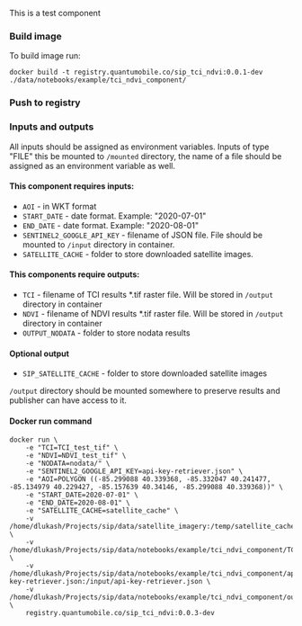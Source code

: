 This is a test component

### Build image
To build image run:

`docker build -t registry.quantumobile.co/sip_tci_ndvi:0.0.1-dev ./data/notebooks/example/tci_ndvi_component/`

### Push to registry

### Inputs and outputs

All inputs should be assigned as environment variables.
Inputs of type "FILE" this be mounted to `/mounted` directory, the name of a file should be assigned as an environment variable as well.

#### This component requires inputs:
* `AOI` - in WKT format
* `START_DATE` - date format. Example: "2020-07-01"
* `END_DATE` - date format. Example: "2020-08-01"
* `SENTINEL2_GOOGLE_API_KEY` - filename of JSON file. File should be mounted to `/input` directory in container.
* `SATELLITE_CACHE` - folder to store downloaded satellite images.

#### This components require outputs:
* `TCI` - filename of TCI results *.tif raster file. Will be stored in `/output` directory in container
* `NDVI` - filename of NDVI results *.tif raster file. Will be stored in `/output` directory in container
* `OUTPUT_NODATA` - folder to store nodata results

#### Optional output
* `SIP_SATELLITE_CACHE` - folder to store downloaded satellite images

`/output` directory should be mounted somewhere to preserve results and publisher can have access to it.

#### Docker run command

```
docker run \
    -e "TCI=TCI_test_tif" \
    -e "NDVI=NDVI_test_tif" \
    -e "NODATA=nodata/" \
    -e "SENTINEL2_GOOGLE_API_KEY=api-key-retriever.json" \
    -e "AOI=POLYGON ((-85.299088 40.339368, -85.332047 40.241477, -85.134979 40.229427, -85.157639 40.34146, -85.299088 40.339368))" \
    -e "START_DATE=2020-07-01" \
    -e "END_DATE=2020-08-01" \
    -e "SATELLITE_CACHE=satellite_cache" \
    -v /home/dlukash/Projects/sip/data/satellite_imagery:/temp/satellite_cache \
    -v /home/dlukash/Projects/sip/data/notebooks/example/tci_ndvi_component/TCI_NDVI.ipynb:/code/TCI_NDVI.ipynb \
    -v /home/dlukash/Projects/sip/data/notebooks/example/tci_ndvi_component/api-key-retriever.json:/input/api-key-retriever.json \
    -v /home/dlukash/Projects/sip/data/notebooks/example/tci_ndvi_component/output:/output \
    registry.quantumobile.co/sip_tci_ndvi:0.0.3-dev
```


